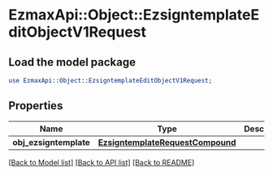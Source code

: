 # EzmaxApi::Object::EzsigntemplateEditObjectV1Request

## Load the model package
```perl
use EzmaxApi::Object::EzsigntemplateEditObjectV1Request;
```

## Properties
Name | Type | Description | Notes
------------ | ------------- | ------------- | -------------
**obj_ezsigntemplate** | [**EzsigntemplateRequestCompound**](EzsigntemplateRequestCompound.md) |  | 

[[Back to Model list]](../README.md#documentation-for-models) [[Back to API list]](../README.md#documentation-for-api-endpoints) [[Back to README]](../README.md)



